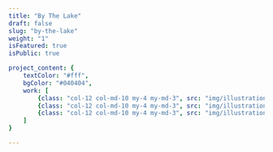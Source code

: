 ```yaml
---
title: "By The Lake"
draft: false
slug: "by-the-lake"
weight: "1"
isFeatured: true
isPublic: true

project_content: {
	textColor: "#fff",
	bgColor: "#040404",
	work: [ 
		{class: "col-12 col-md-10 my-4 my-md-3", src: "img/illustration_by-the-lake-01.jpg"},
		{class: "col-12 col-md-10 my-4 my-md-3", src: "img/illustration_by-the-lake-02.jpg"},
		{class: "col-12 col-md-10 my-4 my-md-3", src: "img/illustration_by-the-lake-03.jpg"}
	]
}

---
```

